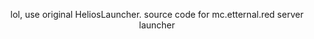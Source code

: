 <p align="center">lol, use original HeliosLauncher.
source code for mc.etternal.red server launcher</p>
